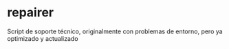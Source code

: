# repairer
Script de soporte técnico, originalmente con problemas de entorno, pero ya optimizado y actualizado
